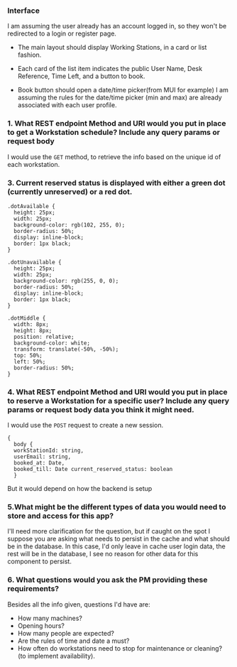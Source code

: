 ### Interface

I am assuming the user already has an account logged in, so they won't be redirected to a login or register page.

- The main layout should display Working Stations, in a card or list fashion.

- Each card of the list item indicates the public User Name, Desk Reference, Time Left, and a button to book.

- Book button should open a date/time picker(from MUI for example) I am assuming the rules for the date/time picker (min and max) are already associated with each user profile.

### 1. What REST endpoint Method and URI would you put in place to get a Workstation schedule? Include any query params or request body

I would use the `GET` method, to retrieve the info based on the unique id of each workstation.

### 3. Current reserved status is displayed with either a green dot (currently unreserved) or a red dot.

```
.dotAvailable {
  height: 25px;
  width: 25px;
  background-color: rgb(102, 255, 0);
  border-radius: 50%;
  display: inline-block;
  border: 1px black;
}

.dotUnavailable {
  height: 25px;
  width: 25px;
  background-color: rgb(255, 0, 0);
  border-radius: 50%;
  display: inline-block;
  border: 1px black;
}

.dotMiddle {
  width: 8px;
  height: 8px;
  position: relative;
  background-color: white;
  transform: translate(-50%, -50%);
  top: 50%;
  left: 50%;
  border-radius: 50%;
}
```

### 4. What REST endpoint Method and URI would you put in place to reserve a Workstation for a specific user? Include any query params or request body data you think it might need.

I would use the `POST` request to create a new session.

```
{
  body {
  workStationId: string,
  userEmail: string,
  booked_at: Date,
  booked_till: Date current_reserved_status: boolean
  }
```

But it would depend on how the backend is setup

### 5.What might be the different types of data you would need to store and access for this app?

I'll need more clarification for the question, but if caught on the spot I suppose you are asking what needs to persist in the cache and what should be in the database.
In this case, I'd only leave in cache user login data, the rest will be in the database, I see no reason for other data for this component to persist.

### 6. What questions would you ask the PM providing these requirements?

Besides all the info given, questions I'd have are:

- How many machines?
- Opening hours?
- How many people are expected?
- Are the rules of time and date a must?
- How often do workstations need to stop for maintenance or cleaning? (to implement availability).
